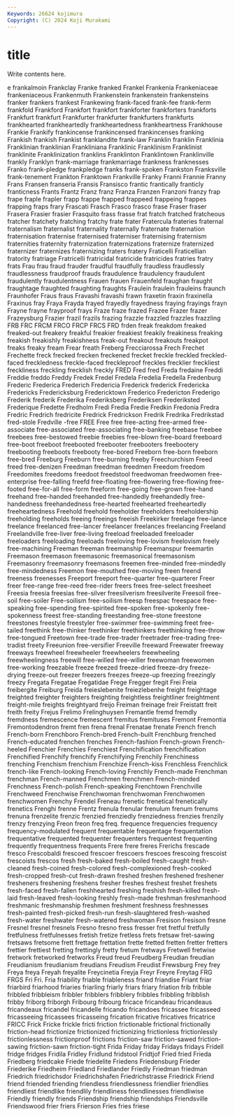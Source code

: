 ```yaml
---
Keywords: 26624 kojimura
Copyright: (C) 2024 Koji Murakami
---
```


# title

Write contents here.



e frankalmoin Frankclay Franke franked Frankel Frankenia
Frankeniaceae frankeniaceous Frankenmuth Frankenstein frankenstein frankensteins franker frankers frankest Frankewing
frank-faced frank-fee frank-ferm frankfold Frankford Frankfort frankfort frankforter frankforters frankforts
Frankfurt frankfurt Frankfurter frankfurter frankfurters frankfurts frankhearted frankheartedly frankheartedness frankheartness
Frankhouse Frankie Frankify frankincense frankincensed frankincenses franking Frankish frankish Frankist
franklandite frank-law Franklin franklin Franklinia Franklinian franklinian Frankliniana Franklinic Franklinism
Franklinist franklinite Franklinization franklins Franklinton Franklintown Franklinville frankly Franklyn frank-marriage
frankmarriage frankness franknesses Franko frank-pledge frankpledge franks frank-spoken Frankston Franksville
frank-tenement Frankton Franktown Frankville Franky Franni Frannie Franny Frans Fransen
franseria Fransis Fransisco frantic frantically franticly franticness Frants Frantz Franz
franz Franza Franzen Franzoni franzy frap frape fraple frapler frapp
frappe frapped frappeed frappeing frappes frapping fraps frary Frascati Frasch
Frasco frasco frase Fraser fraser Frasera Frasier frasier Frasquito frass
frasse frat fratch fratched fratcheous fratcher fratchety fratching fratchy frate
frater Fratercula frateries fraternal fraternalism fraternalist fraternality fraternally fraternate fraternation
fraternisation fraternise fraternised fraterniser fraternising fraternism fraternities fraternity fraternization fraternizations
fraternize fraternized fraternizer fraternizes fraternizing fraters fratery Fraticelli Fraticellian fratority
fratriage Fratricelli fratricidal fratricide fratricides fratries fratry frats Frau frau
fraud frauder fraudful fraudfully fraudless fraudlessly fraudlessness fraudproof frauds fraudulence
fraudulency fraudulent fraudulently fraudulentness Frauen frauen Frauenfeld fraughan fraught fraughtage
fraughted fraughting fraughts Fraulein fraulein frauleins fraunch Fraunhofer Fraus fraus
Fravashi fravashi frawn fraxetin fraxin fraxinella Fraxinus fray Fraya Frayda
frayed frayedly frayedness fraying frayings frayn Frayne frayne frayproof frays
Fraze fraze frazed Frazee Frazer frazer Frazeysburg Frazier frazil frazils
frazing frazzle frazzled frazzles frazzling FRB FRC FRCM FRCO FRCP
FRCS FRD frden freak freakdom freaked freaked-out freakery freakful freakier
freakiest freakily freakiness freaking freakish freakishly freakishness freak-out freakout freakouts
freakpot freaks freaky fream Frear freath Freberg Frecciarossa Frech Frechet
Frechette freck frecked frecken freckened frecket freckle freckled freckled-faced freckledness
freckle-faced freckleproof freckles frecklier freckliest freckliness freckling frecklish freckly FRED
Fred fred Freda fredaine Freddi Freddie freddo Freddy Fredek Fredel
Fredela Fredelia Fredella Fredenburg Frederic Frederica Frederich Fredericia Frederick frederick
Fredericka Fredericks Fredericksburg Fredericktown Frederico Fredericton Frederigo Frederik frederik Frederika
Frederiksberg Frederiksen Frederiksted Frederique Fredette Fredholm Fredi Fredia Fredie Fredkin
Fredonia Fredra Fredric Fredrich fredricite Fredrick Fredrickson Fredrik Fredrika Fredrikstad
fred-stole Fredville -free FREE Free free free-acting free-armed free-associate free-associated
free-associating free-banking freebase freebee freebees free-bestowed freebie freebies free-blown free-board
freeboard free-boot freeboot freebooted freebooter freebooters freebootery freebooting freeboots freebooty
free-bored Freeborn free-born freeborn free-bred Freeburg Freeburn free-burning freeby Freechurchism
Freed freed free-denizen Freedman freedman freedmen Freedom freedom Freedomites freedoms
freedoot freedstool freedwoman freedwomen free-enterprise free-falling freefd free-floating free-flowering free-flowing
free-footed free-for-all free-form freeform free-going free-grown free-hand freehand free-handed freehanded
free-handedly freehandedly free-handedness freehandedness free-hearted freehearted freeheartedly freeheartedness Freehold freehold
freeholder freeholders freeholdership freeholding freeholds freeing freeings freeish Freekirker freelage
free-lance freelance freelanced free-lancer freelancer freelances freelancing Freeland Freelandville free-liver
free-living freeload freeloaded freeloader freeloaders freeloading freeloads freeloving free-lovism freelovism
freely free-machining Freeman freeman freemanship Freemanspur freemartin Freemason freemason freemasonic
freemasonical freemasonism Freemasonry freemasonry freemasons freemen free-minded free-mindedly free-mindedness Freemon
free-mouthed free-moving freen freend freeness freenesses Freeport freeport free-quarter free-quarterer
Freer freer free-range free-reed free-rider freers frees free-select freesheet Freesia
freesia freesias free-silver freesilverism freesilverite Freesoil free-soil free-soiler Free-soilism free-soilism
freesp freespac freespace free-speaking free-spending free-spirited free-spoken free-spokenly free-spokenness freest
free-standing freestanding free-stone freestone freestones freestyle freestyler free-swimmer free-swimming freet
free-tailed freethink free-thinker freethinker freethinkers freethinking free-throw free-tongued Freetown free-trade
free-trader freetrader free-trading free-tradist freety Freeunion free-versifier Freeville freeward Freewater
freeway freeways freewheel freewheeler freewheelers freewheeling freewheelingness freewill free-willed free-willer
freewoman freewomen free-working freezable freeze freezed freeze-dried freeze-dry freeze-drying freeze-out
freezer freezers freezes freeze-up freezing freezingly freezy Fregata Fregatae Fregatidae
Frege Fregger fregit Frei Freia freibergite Freiburg Freida freieslebenite freiezlebenhe
freight freightage freighted freighter freighters freighting freightless freightliner freightment freight-mile
freights freightyard freijo Freiman freinage freir Freistatt freit freith freity
Frejus Frelimo Frelinghuysen Fremantle fremd fremdly fremdness fremescence fremescent fremitus
fremituses Fremont Fremontia Fremontodendron fremt fren frena frenal Frenatae frenate
French french French-born Frenchboro French-bred French-built Frenchburg frenched French-educated frenchen
frenches French-fashion French-grown French-heeled Frenchier Frenchies Frenchiest Frenchification frenchification Frenchified
Frenchify frenchify Frenchifying Frenchily Frenchiness frenching Frenchism frenchism Frenchize French-kiss
Frenchless Frenchlick french-like French-looking French-loving Frenchly French-made Frenchman frenchman French-manned
Frenchmen frenchmen French-minded Frenchness French-polish French-speaking Frenchtown Frenchville Frenchweed Frenchwise
Frenchwoman frenchwoman Frenchwomen frenchwomen Frenchy Frendel Freneau frenetic frenetical frenetically
frenetics Frenghi frenne Frentz frenula frenular frenulum frenum frenums frenuna
frenzelite frenzic frenzied frenziedly frenziedness frenzies frenzily frenzy frenzying Freon
freon freq freq. frequence frequencies frequency frequency-modulated frequent frequentable frequentage
frequentation frequentative frequented frequenter frequenters frequentest frequenting frequently frequentness frequents
Frere frere freres Frerichs frescade fresco Frescobaldi frescoed frescoer frescoers
frescoes frescoing frescoist frescoists frescos fresh fresh-baked fresh-boiled fresh-caught fresh-cleaned
fresh-coined fresh-colored fresh-complexioned fresh-cooked fresh-cropped fresh-cut fresh-drawn freshed freshen freshened
freshener fresheners freshening freshens fresher freshes freshest freshet freshets fresh-faced
fresh-fallen freshhearted freshing freshish fresh-killed fresh-laid fresh-leaved fresh-looking freshly fresh-made
freshman freshmanhood freshmanic freshmanship freshmen freshment freshness freshnesses fresh-painted fresh-picked
fresh-run fresh-slaughtered fresh-washed fresh-water freshwater fresh-watered freshwoman Fresison fresison fresne
Fresnel fresnel fresnels Fresno fresno fress fresser fret fretful fretfully
fretfulness fretfulnesses fretish fretize fretless frets fretsaw fret-sawing fretsaws fretsome
frett frettage frettation frette fretted fretten fretter fretters frettier frettiest
fretting frettingly fretty fretum fretways Fretwell fretwise fretwork fretworked fretworks
Freud freud Freudberg Freudian freudian Freudianism freudianism freudians Freudism Freudist
Frewsburg Frey frey Freya freya Freyah freyalite Freycinetia Freyja Freyr
Freyre Freytag FRG FRGS Fri Fri. Fria friability friable friableness
friand friandise Friant friar friarbird friarhood friaries friarling friarly friars
friary friation frib fribble fribbled fribbleism fribbler fribblers fribblery fribbles
fribbling fribblish fribby friborg friborgh Fribourg fribourg fricace fricandeau fricandeaus
fricandeaux fricandel fricandelle fricando fricandoes fricassee fricasseed fricasseeing fricassees fricasseing
frication fricative fricatives fricatrice FRICC Frick Fricke frickle fricti friction
frictionable frictional frictionally friction-head frictionize frictionized frictionizing frictionless frictionlessly frictionlessness
frictionproof frictions friction-saw friction-sawed friction-sawing friction-sawn friction-tight Frida Friday friday
Fridays fridays Fridell fridge fridges Fridila Fridley Fridlund fridstool Fridtjof
Fried fried Frieda Friedberg friedcake Friede friedelite Friedens Friedensburg Frieder
Friederike Friedheim Friedland Friedlander Friedly Friedman friedman Friedrich friedrichsdor Friedrichshafen
Friedrichstrasse Friedrick Friend friend friended friending friendless friendlessness friendlier friendlies
friendliest friendlike friendlily friendliness friendlinesses friendliwise Friendly friendly friends Friendship
friendship friendships Friendsville Friendswood frier friers Frierson Fries fries friese
